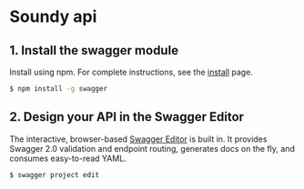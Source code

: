# Soundy api

## 1. Install the swagger module

Install using npm. For complete instructions, see the [install](./docs/install.md) page.

```bash
$ npm install -g swagger
```

## 2. Design your API in the Swagger Editor

The interactive, browser-based [Swagger Editor](http://editor.swagger.io/) is built in. It provides Swagger 2.0 validation and endpoint routing, generates docs on the fly, and consumes easy-to-read YAML.

```bash
$ swagger project edit
```
